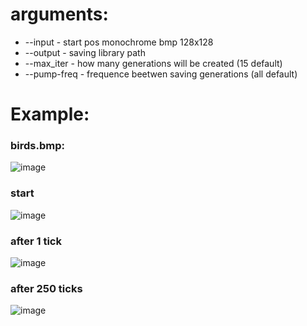 
# arguments:
- --input - start pos monochrome bmp 128x128
- --output - saving library path
- --max_iter - how many generations will be created (15 default)
- --pump-freq - frequence beetwen saving generations (all default)

# Example:
### birds.bmp:
![image](https://github.com/drlinggg/14labgamelife/assets/124909828/e314d425-f9da-4e5c-af35-06f93c0db87b)
### start
![image](https://github.com/drlinggg/14labgamelife/assets/124909828/9c7b5ad3-c783-4927-be2b-9d60f9dc1700)
### after 1 tick
![image](https://github.com/drlinggg/14labgamelife/assets/124909828/50b07179-c92c-4da9-8fe5-9d460b43a116)
### after 250 ticks
![image](https://github.com/drlinggg/14labgamelife/assets/124909828/6dcbe61c-d440-4b09-bb72-f00ca13d89a3)
